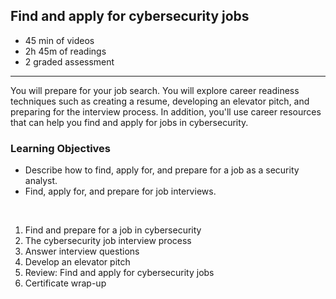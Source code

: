 ## Find and apply for cybersecurity jobs

- 45 min of videos
- 2h 45m of readings
- 2 graded assessment

<hr>

You will prepare for your job search. You will explore career readiness techniques such as creating a resume, developing an elevator pitch, and preparing for the interview process. In addition, you'll use career resources that can help you find and apply for jobs in cybersecurity.
<br>

### Learning Objectives

- Describe how to find, apply for, and prepare for a job as a security analyst.
- Find, apply for, and prepare for job interviews.

<br>

1. Find and prepare for a job in cybersecurity
2. The cybersecurity job interview process
3. Answer interview questions
4. Develop an elevator pitch
5. Review: Find and apply for cybersecurity jobs
6. Certificate wrap-up
